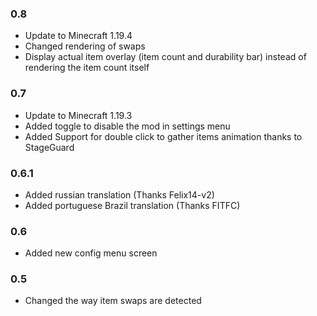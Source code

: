 ### 0.8
- Update to Minecraft 1.19.4
- Changed rendering of swaps
- Display actual item overlay (item count and durability bar) instead of rendering the item count itself

### 0.7
- Update to Minecraft 1.19.3
- Added toggle to disable the mod in settings menu
- Added Support for double click to gather items animation thanks to StageGuard

### 0.6.1
- Added russian translation (Thanks Felix14-v2)
- Added portuguese Brazil translation (Thanks FITFC)


### 0.6
- Added new config menu screen


### 0.5
- Changed the way item swaps are detected